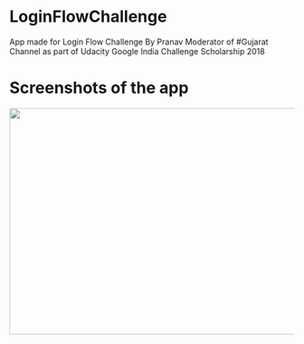 # LoginFlowChallenge
App made for Login Flow Challenge By Pranav Moderator of #Gujarat Channel as part of Udacity Google India Challenge Scholarship 2018

# Screenshots of the app

<img src="https://user-images.githubusercontent.com/26019750/40031414-3a90b526-580d-11e8-8dca-f1d9da299669.jpg" width="1700" height="400">
